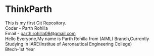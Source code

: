 # ThinkParth
This is my first Git Repository.
<br>
Coder - Parth Rohilla
<br>
Email - parth.rohilla08@gmail.com
<br>
Hello Everyone,My name is Parth Rohilla from (AIML) Branch,Currently Studying in IARE(Institue of Aeronautical Engineering College)
<br>
Btech-1st Year
